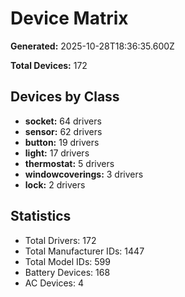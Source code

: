 # Device Matrix

**Generated:** 2025-10-28T18:36:35.600Z

**Total Devices:** 172

## Devices by Class

- **socket:** 64 drivers
- **sensor:** 62 drivers
- **button:** 19 drivers
- **light:** 17 drivers
- **thermostat:** 5 drivers
- **windowcoverings:** 3 drivers
- **lock:** 2 drivers

## Statistics

- Total Drivers: 172
- Total Manufacturer IDs: 1447
- Total Model IDs: 599
- Battery Devices: 168
- AC Devices: 4

